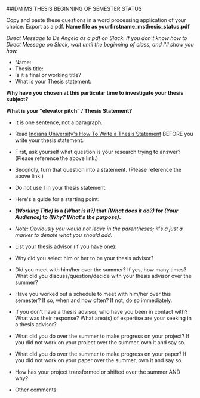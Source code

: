 ##IDM MS THESIS BEGINNING OF SEMESTER STATUS Copy and paste these questions in a word processing application of your choice.Export as a pdf. **Name file as yourfirstname_msthesis_status.pdf***Direct Message to De Angela as a pdf on Slack. If you don't know how to Direct Message on Slack, wait until the beginning of class, and I'll show you how.* * Name:* Thesis title:* Is it a final or working title?* What is your Thesis statement:**Why have you chosen at this particular time to investigate your thesis subject?****What is your “elevator pitch” / Thesis Statement?*** It is one sentence, not a paragraph.* Read [Indiana University's How To Write a Thesis Statement](http://www.indiana.edu/~wts/pamphlets/thesis_statement.shtml) BEFORE you write your thesis statement. * First, ask yourself what question is your research trying  to answer? (Please reference the above link.) * Secondly, turn that question into a statement. (Please reference the above link.) * Do not use **I** in your thesis statement.* Here's a guide for a starting point:  * ***(Working Title)* is a *(What is it?)* that *(What does it do?)* for *(Your Audience)* to *(Why? What's the purpose)*.**  * *Note: Obviously you would not leave in the parentheses; it's a just a marker to denote what you should add.** List your thesis advisor (if you have one):* Why did you select him or her to be your thesis advisor?* Did you meet with him/her over the summer? If yes, how many times? What did you discuss/question/decide with your thesis advisor over the summer?* Have you worked out a schedule to meet with him/her over this semester? If so, when and how often? If not, do so immediately.* If you don’t have a thesis advisor, who have you been in contact with? What was their response? What area(s) of expertise are your seeking in a thesis advisor?* What did you do over the summer to make progress on your project? If you did not work on your project over the summer, own it and say so.* What did you do over the summer to make progress on your paper? If you did not work on your paper over the summer, own it and say so.* How has your project transformed or shifted over the summer AND why?* Other comments: